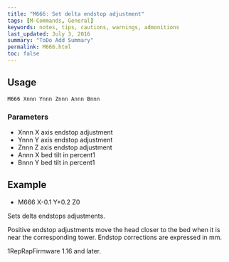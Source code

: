 ```yaml
---
title: "M666: Set delta endstop adjustment" 
tags: [M-Commands, General]
keywords: notes, tips, cautions, warnings, admonitions
last_updated: July 3, 2016
summary: "ToDo Add Summary"
permalink: M666.html
toc: false
---
```



## Usage ##
```
M666 Xnnn Ynnn Znnn Annn Bnnn 
```

### Parameters ###

+ Xnnn X axis endstop adjustment
+ Ynnn Y axis endstop adjustment
+ Znnn Z axis endstop adjustment
+ Annn X bed tilt in percent1
+ Bnnn Y bed tilt in percent1

## Example ##

+ M666 X-0.1 Y+0.2 Z0

Sets delta endstops adjustments.

Positive endstop adjustments move the head closer to the bed when it is near the corresponding tower. Endstop corrections are expressed in mm.

1RepRapFirmware 1.16 and later.
